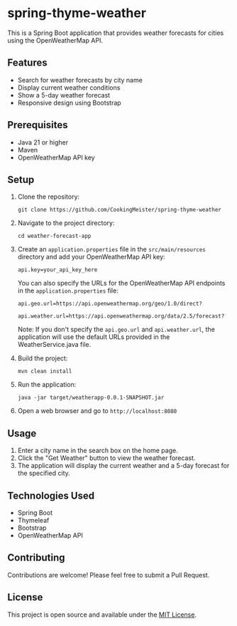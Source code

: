 # spring-thyme-weather

This is a Spring Boot application that provides weather forecasts for cities using the OpenWeatherMap API.

## Features

- Search for weather forecasts by city name
- Display current weather conditions
- Show a 5-day weather forecast
- Responsive design using Bootstrap

## Prerequisites

- Java 21 or higher
- Maven
- OpenWeatherMap API key

## Setup

1. Clone the repository:

   `git clone https://github.com/CookingMeister/spring-thyme-weather`

2. Navigate to the project directory:

   `cd weather-forecast-app`

3. Create an `application.properties` file in the `src/main/resources` directory and add your OpenWeatherMap API key:

   
   `api.key=your_api_key_here`

   You can also specify the URLs for the OpenWeatherMap API endpoints in the `application.properties` file:

   `api.geo.url=https://api.openweathermap.org/geo/1.0/direct?`

   `api.weather.url=https://api.openweathermap.org/data/2.5/forecast?`

   Note: If you don't specify the `api.geo.url` and `api.weather.url`, the application will use the default URLs provided in the WeatherService.java file.

4. Build the project:

   `mvn clean install`

5. Run the application:

   `java -jar target/weatherapp-0.0.1-SNAPSHOT.jar`

6. Open a web browser and go to `http://localhost:8080`

## Usage

1. Enter a city name in the search box on the home page.
2. Click the "Get Weather" button to view the weather forecast.
3. The application will display the current weather and a 5-day forecast for the specified city.

## Technologies Used

- Spring Boot
- Thymeleaf
- Bootstrap
- OpenWeatherMap API

## Contributing

Contributions are welcome! Please feel free to submit a Pull Request.

## License

This project is open source and available under the [MIT License](LICENSE).
